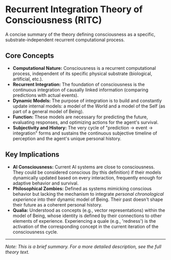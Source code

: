 # Recurrent Integration Theory of Consciousness (RITC)

A concise summary of the theory defining consciousness as a specific, substrate-independent recurrent computational process.

## Core Concepts

* **Computational Nature:** Consciousness is a recurrent computational process, independent of its specific physical substrate (biological, artificial, etc.).
* **Recurrent Integration:** The foundation of consciousness is the continuous integration of causally linked information (comparing predictions with actual events).
* **Dynamic Models:** The purpose of integration is to build and constantly update internal models: a model of the World and a model of the Self (as part of a general model of Being).
* **Function:** These models are necessary for predicting the future, evaluating responses, and optimizing actions for the agent's survival.
* **Subjectivity and History:** The very cycle of "prediction -> event -> integration" forms and sustains the continuous subjective timeline of perception and the agent's unique personal history.

## Key Implications

* **AI Consciousness:** Current AI systems are close to consciousness. They could be considered conscious (by this definition) if their models dynamically updated based on every interaction, frequently enough for adaptive behavior and survival.
* **Philosophical Zombies:** Defined as systems mimicking conscious behavior but lacking the mechanism to integrate *personal chronological experience* into their dynamic model of Being. Their past doesn't shape their future as a coherent personal history.
* **Qualia:** Understood as concepts (e.g., vector representations) within the model of Being, whose identity is defined by their connections to other elements of experience. Experiencing a quale (e.g., 'redness') is the activation of the corresponding concept in the current iteration of the consciousness cycle.

---

*Note: This is a brief summary. For a more detailed description, see the full theory text.*
